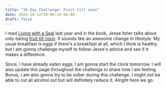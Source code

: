 ```yaml
---
title: "30 Day Challenge: Fruit till noon"
date: 2024-10-11T10:06:14-04:00
draft: false
---
```




I read [Living with a Seal](https://www.amazon.com/Living-SEAL-Training-Toughest-Planet-ebook/dp/B00U6DNZB2) last year and in the book, Jesse Itzler talks about only eating [fruit till noon](https://jesseitzler.com/blogs/free-swim/fruit-til-noon?srsltid=AfmBOoo8e4_OIz6Y6QG2V9URnsFPpYf-K6z2nigK9BEHRoIk9Yln_bpx). It sounds like an awesome change in lifestyle. My usual breakfast is eggs if there's a breakfast at all, which I think is healthy but I am gonna challenge myself to follow Jesse's advice and see if it makes a difference. 

Since, I have already eaten eggs, I am gonna start the clock tomorrow. I will also update this page throughout the challenge to share how I am feeling. Bonus, I am also gonna try to be sober during this challenge. I might not be able to cut all alcohol out but will definitely reduce it. Alright here we go. 
